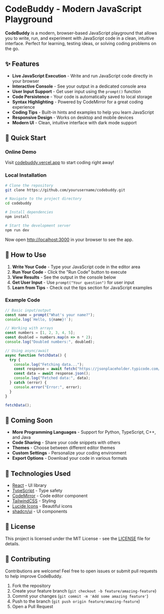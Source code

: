# CodeBuddy - Modern JavaScript Playground


**CodeBuddy** is a modern, browser-based JavaScript playground that allows you to write, run, and experiment with JavaScript code in a clean, intuitive interface. Perfect for learning, testing ideas, or solving coding problems on the go.

## ✨ Features

- **Live JavaScript Execution** - Write and run JavaScript code directly in your browser
- **Interactive Console** - See your output in a dedicated console area
- **User Input Support** - Get user input using the `prompt()` function
- **Code Persistence** - Your code is automatically saved to local storage
- **Syntax Highlighting** - Powered by CodeMirror for a great coding experience
- **Coding Tips** - Built-in hints and examples to help you learn JavaScript
- **Responsive Design** - Works on desktop and mobile devices
- **Modern UI** - Clean, intuitive interface with dark mode support

## 🚀 Quick Start

### Online Demo

Visit [codebuddy.vercel.app](https://codebuddy.vercel.app) to start coding right away!

### Local Installation

```bash
# Clone the repository
git clone https://github.com/yourusername/codebuddy.git

# Navigate to the project directory
cd codebuddy

# Install dependencies
npm install

# Start the development server
npm run dev
```

Now open [http://localhost:3000](http://localhost:3000) in your browser to see the app.

## 📖 How to Use

1. **Write Your Code** - Type your JavaScript code in the editor area
2. **Run Your Code** - Click the "Run Code" button to execute
3. **View Results** - See the output in the console below
4. **Get User Input** - Use `prompt("Your question")` for user input
5. **Learn from Tips** - Check out the tips section for JavaScript examples

### Example Code

```javascript
// Basic input/output
const name = prompt("What's your name?");
console.log(`Hello, ${name}!`);

// Working with arrays
const numbers = [1, 2, 3, 4, 5];
const doubled = numbers.map(n => n * 2);
console.log("Doubled numbers:", doubled);

// Using async/await
async function fetchData() {
  try {
    console.log("Fetching data...");
    const response = await fetch("https://jsonplaceholder.typicode.com/todos/1");
    const data = await response.json();
    console.log("Fetched data:", data);
  } catch (error) {
    console.error("Error:", error);
  }
}

fetchData();
```

## 🔮 Coming Soon

- **More Programming Languages** - Support for Python, TypeScript, C++, and Java
- **Code Sharing** - Share your code snippets with others
- **Themes** - Choose between different editor themes
- **Custom Settings** - Personalize your coding environment
- **Export Options** - Download your code in various formats

## 🔧 Technologies Used

- [React](https://reactjs.org/) - UI library
- [TypeScript](https://www.typescriptlang.org/) - Type safety
- [CodeMirror](https://codemirror.net/) - Code editor component
- [TailwindCSS](https://tailwindcss.com/) - Styling
- [Lucide Icons](https://lucide.dev/) - Beautiful icons
- [shadcn/ui](https://ui.shadcn.com/) - UI components

## 📄 License

This project is licensed under the MIT License - see the [LICENSE](LICENSE) file for details.

## 👥 Contributing

Contributions are welcome! Feel free to open issues or submit pull requests to help improve CodeBuddy.

1. Fork the repository
2. Create your feature branch (`git checkout -b feature/amazing-feature`)
3. Commit your changes (`git commit -m 'Add some amazing feature'`)
4. Push to the branch (`git push origin feature/amazing-feature`)
5. Open a Pull Request

